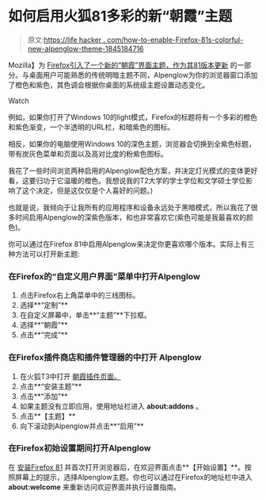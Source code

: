 # 如何启用火狐81多彩的新“朝霞”主题

> 原文:[https://life hacker . com/how-to-enable-Firefox-81s-colorful-new-alpenglow-theme-1845184716](https://lifehacker.com/how-to-enable-firefox-81s-colorful-new-alpenglow-theme-1845184716)

Mozilla】为 [Firefox引入了一个新的“朝霞”界面主题，作为其81版本更新](https://www.mozilla.org/en-US/firefox/81.0/releasenotes) 的一部分。与桌面用户可能熟悉的传统明暗主题不同，Alpenglow为你的浏览器窗口添加了橙色和紫色，其色调会根据你桌面的系统级主题设置动态变化。

Watch

例如，如果你打开了Windows 10的light模式，Firefox的标题将有一个多彩的橙色和紫色渐变，一个半透明的URL栏，和暗紫色的图标。

相反，如果你的电脑使用Windows 10的深色主题，浏览器会切换到全紫色标题，带有炭灰色菜单和页面以及高对比度的粉紫色图标。

我花了一些时间浏览两种启用的Alpenglow配色方案，并决定灯光模式的变体更好看，这要归功于它温暖的橙色。我想说我的T2大学的学士学位和文学硕士学位影响了这个决定，但是这仅仅是个人喜好的问题。)

也就是说，我倾向于让我所有的应用程序和设备永远处于黑暗模式，所以我花了很多时间启用Alpenglow的深紫色版本，和也非常喜欢它(紫色可能是我最喜欢的颜色)。

你可以通过在Firefox 81中启用Alpenglow来决定你更喜欢哪个版本。实际上有三种方法可以打开新主题:

### 在Firefox的“自定义用户界面”菜单中打开Alpenglow

1.  点击Firefox右上角菜单中的三线图标。
2.  选择**“定制”**
3.  在自定义屏幕中，单击**“主题”**下拉框。
4.  选择**“朝霞”**
5.  点击**“完成”**

### 在Firefox插件商店和插件管理器的中打开 **Alpenglow**

1.  在火狐T3中打开 [朝霞插件页面。](https://addons.mozilla.org/en-US/firefox/addon/firefox-alpenglow)
2.  点击**“安装主题”**
3.  点击**“添加”**
4.  如果主题没有立即应用，使用地址栏进入 **about:addons** 。
5.  点击**【主题】**
6.  向下滚动到Alpenglow并点击**“启用”**

### 在Firefox初始设置期间打开Alpenglow

在 [安装Firefox 81](https://www.mozilla.org/en-US/firefox/81.0/releasenotes) 并首次打开浏览器后，在欢迎界面点击**【开始设置】**。按照屏幕上的提示，选择Alpenglow主题。你也可以通过在Firefox的地址栏中进入 **about:welcome** 来重新访问欢迎界面并执行设置指南。